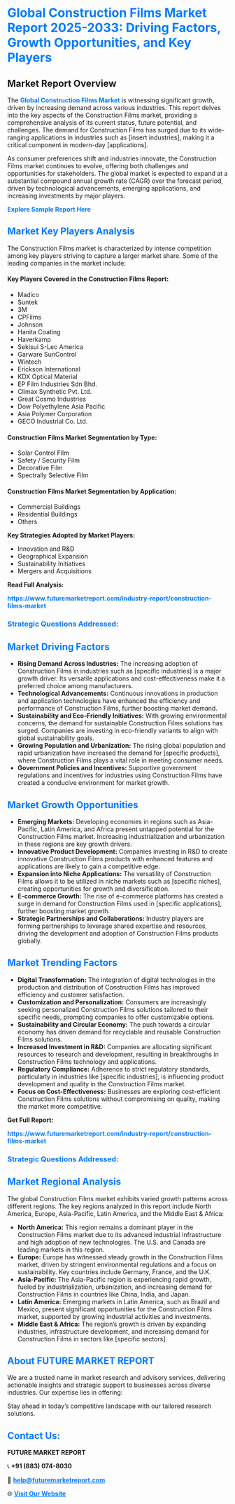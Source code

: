 <h1 style="color: #007BFF;">Global Construction Films Market Report 2025-2033: Driving Factors, Growth Opportunities, and Key Players</h1>

<section id="overview">
<h2>Market Report Overview</h2>
<p>The <a href="https://www.futuremarketreport.com/industry-report/construction-films-market" style="color: #007BFF; text-decoration: none;"><strong>Global Construction Films Market</strong></a> is witnessing significant growth, driven by increasing demand across various industries. This report delves into the key aspects of the Construction Films market, providing a comprehensive analysis of its current status, future potential, and challenges. The demand for Construction Films has surged due to its wide-ranging applications in industries such as [insert industries], making it a critical component in modern-day [applications].</p>
<p>As consumer preferences shift and industries innovate, the Construction Films market continues to evolve, offering both challenges and opportunities for stakeholders. The global market is expected to expand at a substantial compound annual growth rate (CAGR) over the forecast period, driven by technological advancements, emerging applications, and increasing investments by major players.</p>
</section>

<section id="overview">
<p><a href="https://www.futuremarketreport.com/request-sample/reportId=91123" style="color: #007BFF; text-decoration: none;"><strong>Explore Sample Report Here</strong></a></p>
</section>

<section id="key-players">
<h2 style="color: #007BFF;">Market Key Players Analysis</h2>
<p>The Construction Films market is characterized by intense competition among key players striving to capture a larger market share. Some of the leading companies in the market include:</p>
<h4>Key Players Covered in the Construction Films Report:</h4>
<ul><li>Madico</li><li>Suntek</li><li>3M</li><li>CPFilms</li><li>Johnson</li><li>Hanita Coating</li><li>Haverkamp</li><li>Sekisui S-Lec America</li><li>Garware SunControl</li><li>Wintech</li><li>Erickson International</li><li>KDX Optical Material</li><li>EP Film Industries Sdn Bhd.</li><li>Climax Synthetic Pvt. Ltd.</li><li>Great Cosmo Industries</li><li>Dow Polyethylene Asia Pacific</li><li>Asia Polymer Corporation</li><li>GECO Industrial Co. Ltd.</li></ul>
<h4>Construction Films Market Segmentation by Type:</h4>
<ul><li>Solar Control Film</li><li>Safety / Security Film</li><li>Decorative Film</li><li>Spectrally Selective Film</li></ul>

<h4>Construction Films Market Segmentation by Application:</h4>
<ul><li>Commercial Buildings</li><li>Residential Buildings</li><li>Others</li></ul>
<p><strong>Key Strategies Adopted by Market Players:</strong></p>
<ul>
<li>Innovation and R&D</li>
<li>Geographical Expansion</li>
<li>Sustainability Initiatives</li>
<li>Mergers and Acquisitions</li>
</ul>
</section>

<section>
<p><strong>Read Full Analysis: </strong></p><a href="https://www.futuremarketreport.com/industry-report/construction-films-market" style="color: #007BFF; text-decoration: none;"><strong>https://www.futuremarketreport.com/industry-report/construction-films-market</strong></a>
<h3 style="color: #007BFF;">Strategic Questions Addressed:</h3>
</section>

<section id="driving-factors">
<h2 style="color: #007BFF;">Market Driving Factors</h2>
<ul>
<li><strong>Rising Demand Across Industries:</strong> The increasing adoption of Construction Films in industries such as [specific industries] is a major growth driver. Its versatile applications and cost-effectiveness make it a preferred choice among manufacturers.</li>
<li><strong>Technological Advancements:</strong> Continuous innovations in production and application technologies have enhanced the efficiency and performance of Construction Films, further boosting market demand.</li>
<li><strong>Sustainability and Eco-Friendly Initiatives:</strong> With growing environmental concerns, the demand for sustainable Construction Films solutions has surged. Companies are investing in eco-friendly variants to align with global sustainability goals.</li>
<li><strong>Growing Population and Urbanization:</strong> The rising global population and rapid urbanization have increased the demand for [specific products], where Construction Films plays a vital role in meeting consumer needs.</li>
<li><strong>Government Policies and Incentives:</strong> Supportive government regulations and incentives for industries using Construction Films have created a conducive environment for market growth.</li>
</ul>
</section>

<section id="growth-opportunities">
<h2 style="color: #007BFF;">Market Growth Opportunities</h2>
<ul>
<li><strong>Emerging Markets:</strong> Developing economies in regions such as Asia-Pacific, Latin America, and Africa present untapped potential for the Construction Films market. Increasing industrialization and urbanization in these regions are key growth drivers.</li>
<li><strong>Innovative Product Development:</strong> Companies investing in R&D to create innovative Construction Films products with enhanced features and applications are likely to gain a competitive edge.</li>
<li><strong>Expansion into Niche Applications:</strong> The versatility of Construction Films allows it to be utilized in niche markets such as [specific niches], creating opportunities for growth and diversification.</li>
<li><strong>E-commerce Growth:</strong> The rise of e-commerce platforms has created a surge in demand for Construction Films used in [specific applications], further boosting market growth.</li>
<li><strong>Strategic Partnerships and Collaborations:</strong> Industry players are forming partnerships to leverage shared expertise and resources, driving the development and adoption of Construction Films products globally.</li>
</ul>
</section>

<section id="trending-factors">
<h2 style="color: #007BFF;">Market Trending Factors</h2>
<ul>
<li><strong>Digital Transformation:</strong> The integration of digital technologies in the production and distribution of Construction Films has improved efficiency and customer satisfaction.</li>
<li><strong>Customization and Personalization:</strong> Consumers are increasingly seeking personalized Construction Films solutions tailored to their specific needs, prompting companies to offer customizable options.</li>
<li><strong>Sustainability and Circular Economy:</strong> The push towards a circular economy has driven demand for recyclable and reusable Construction Films solutions.</li>
<li><strong>Increased Investment in R&D:</strong> Companies are allocating significant resources to research and development, resulting in breakthroughs in Construction Films technology and applications.</li>
<li><strong>Regulatory Compliance:</strong> Adherence to strict regulatory standards, particularly in industries like [specific industries], is influencing product development and quality in the Construction Films market.</li>
<li><strong>Focus on Cost-Effectiveness:</strong> Businesses are exploring cost-efficient Construction Films solutions without compromising on quality, making the market more competitive.</li>
</ul>
</section>

<section>
<p><strong>Get Full Report: </strong></p><a href="https://www.futuremarketreport.com/industry-report/construction-films-market" style="color: #007BFF; text-decoration: none;"><strong>https://www.futuremarketreport.com/industry-report/construction-films-market</strong></a>
<h3 style="color: #007BFF;">Strategic Questions Addressed:</h3>
</section>


<section id="regional-analysis">
<h2 style="color: #007BFF;">Market Regional Analysis</h2>
<p>The global Construction Films market exhibits varied growth patterns across different regions. The key regions analyzed in this report include North America, Europe, Asia-Pacific, Latin America, and the Middle East & Africa:</p>
<ul>
<li><strong>North America:</strong> This region remains a dominant player in the Construction Films market due to its advanced industrial infrastructure and high adoption of new technologies. The U.S. and Canada are leading markets in this region.</li>
<li><strong>Europe:</strong> Europe has witnessed steady growth in the Construction Films market, driven by stringent environmental regulations and a focus on sustainability. Key countries include Germany, France, and the U.K.</li>
<li><strong>Asia-Pacific:</strong> The Asia-Pacific region is experiencing rapid growth, fueled by industrialization, urbanization, and increasing demand for Construction Films in countries like China, India, and Japan.</li>
<li><strong>Latin America:</strong> Emerging markets in Latin America, such as Brazil and Mexico, present significant opportunities for the Construction Films market, supported by growing industrial activities and investments.</li>
<li><strong>Middle East & Africa:</strong> The region’s growth is driven by expanding industries, infrastructure development, and increasing demand for Construction Films in sectors like [specific sectors].</li>
</ul>
</section>

<footer>
<h2 style="color: #007BFF;">About FUTURE MARKET REPORT</h2>
<p>We are a trusted name in market research and advisory services, delivering actionable insights and strategic support to businesses across diverse industries. Our expertise lies in offering:</p>

<p>Stay ahead in today’s competitive landscape with our tailored research solutions.</p>

<h2 style="color: #007BFF;">Contact Us:</h2>
<p><strong>FUTURE MARKET REPORT</strong></p>
<p>📞 <strong>+91 (883) 074-8030</strong></p>
<p>📧 <strong><a href="mailto:help@futuremarketreport.com" style="color: #007BFF;">help@futuremarketreport.com</a></strong></p>
<p>🌐 <strong><a href="https://www.futuremarketreport.com/" style="color: #007BFF;">Visit Our Website</a></strong></p>
</footer>